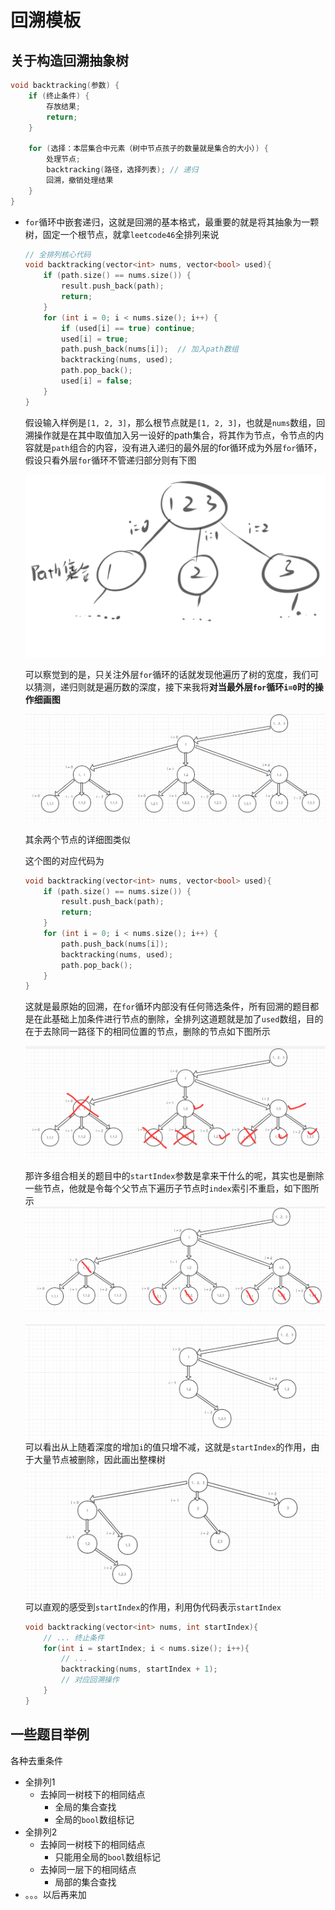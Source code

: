 # **回溯模板**

## 关于构造回溯抽象树

```c++
void backtracking(参数) {
    if (终止条件) {
        存放结果;
        return;
    }

    for (选择：本层集合中元素（树中节点孩子的数量就是集合的大小）) {
        处理节点;
        backtracking(路径，选择列表); // 递归
        回溯，撤销处理结果
    }
}
```

- `for`循环中嵌套递归，这就是回溯的基本格式，最重要的就是将其抽象为一颗树，固定一个根节点，就拿`leetcode46`全排列来说

  ```c++
  // 全排列核心代码
  void backtracking(vector<int> nums, vector<bool> used){
      if (path.size() == nums.size()) {
          result.push_back(path);
          return;
      }
      for (int i = 0; i < nums.size(); i++) {
          if (used[i] == true) continue;
          used[i] = true;
          path.push_back(nums[i]);  // 加入path数组
          backtracking(nums, used);
          path.pop_back();
          used[i] = false;
      }
  }
  ```

  假设输入样例是`[1, 2, 3]`，那么根节点就是`[1, 2, 3]`，也就是`nums`数组，回溯操作就是在其中取值加入另一设好的path集合，将其作为节点，令节点的内容就是`path`组合的内容，没有进入递归的最外层的for循环成为外层`for`循环，假设只看外层`for`循环不管递归部分则有下图

  ![回溯抽象树1](image\回溯抽象树1.png)

  可以察觉到的是，只关注外层`for`循环的话就发现他遍历了树的宽度，我们可以猜测，递归则就是遍历数的深度，接下来我将**对当最外层`for`循环`i=0`时的操作细画图**

  ![回溯抽象树](image\回溯抽象树.png)

  其余两个节点的详细图类似

  这个图的对应代码为

  ```c++
  void backtracking(vector<int> nums, vector<bool> used){
      if (path.size() == nums.size()) {
          result.push_back(path);
          return;
      }
      for (int i = 0; i < nums.size(); i++) {
          path.push_back(nums[i]);
          backtracking(nums, used);
          path.pop_back();
      }
  }
  ```

  这就是最原始的回溯，在`for`循环内部没有任何筛选条件，所有回溯的题目都是在此基础上加条件进行节点的删除，全排列这道题就是加了`used`数组，目的在于去除同一路径下的相同位置的节点，删除的节点如下图所示

  ![回溯抽象树2](image\回溯抽象树2.png)

  那许多组合相关的题目中的`startIndex`参数是拿来干什么的呢，其实也是删除一些节点，他就是令每个父节点下遍历子节点时`index`索引不重启，如下图所示![回溯抽象树3](image\回溯抽象树3.png)

  ![回溯抽象树4](image\回溯抽象树4.png)可以看出从上随着深度的增加`i`的值只增不减，这就是`startIndex`的作用，由于大量节点被删除，因此画出整棵树![回溯抽象树5](image\回溯抽象树5.png)可以直观的感受到`startIndex`的作用，利用伪代码表示`startIndex`
  
  ```c++
  void backtracking(vector<int> nums, int startIndex){
      // ... 终止条件
      for(int i = startIndex; i < nums.size(); i++){
          // ...
          backtracking(nums, startIndex + 1);
          // 对应回溯操作
      }
  }
  ```
  

## **一些题目举例**

各种去重条件

- 全排列1
  - 去掉同一树枝下的相同结点
    - 全局的集合查找
    - 全局的`bool`数组标记
- 全排列2
  - 去掉同一树枝下的相同结点
    - 只能用全局的`bool`数组标记
  - 去掉同一层下的相同结点
    - 局部的集合查找
- 。。。以后再来加
